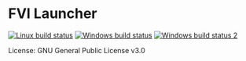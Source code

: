# FVI Launcher

[![Linux build status](https://travis-ci.org/TeamForbiddenLLC/fvi-launcher.svg?branch=master)](https://travis-ci.org/TeamForbiddenLLC/fvi-launcher)
[![Windows build status](https://ci.appveyor.com/api/projects/status/github/Warfork/fvi-launcher?svg=true&branch=master)](https://ci.appveyor.com/project/Warfork/fvi-launcher)
[![Windows build status 2](https://circleci.com/gh/TeamForbiddenLLC/fvi-launcher.svg?style=shield)](https://circleci.com/gh/TeamForbiddenLLC/fvi-launcher)

License: GNU General Public License v3.0
